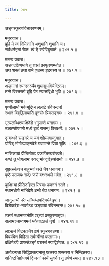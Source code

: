 ```yaml
---
title: २४१

---
```

अङ्गस्फुरणविचारवर्णनम्।  
  
मनुरुवाच।  
ब्रूहि मे त्वं निमित्तानि अशुभानि शुभानि च।  
सर्वधर्मभृतां श्रेष्ठ! त्वं हि सर्वविदुच्यते ॥ २४१.१ ॥  
  
मत्स्य उवाच।  
अङ्गदक्षिणभागे तु शस्तं प्रस्फुरणम्भवेत्।  
अथ शस्तं तथा वामे पृष्ठस्य हृदयस्य च ॥ २४१.२ ॥  
  
मनुरुवाच।  
अङ्गानां स्पन्दनञ्चैव शुभाशुभविचेष्टितम्।  
तन्मे विस्तरतो ब्रूहि येन स्यात्तद्विधो भुवि ॥ २४१.३ ॥  
  
मत्स्य उवाच।  
पृथ्वीलाभो भवेन्मूद्र्ध्नि ललाटे रविनन्दन!  
स्थानं विवृद्धिमायाति भ्रूनसोः प्रियसङ्गमः ॥ २४१.४ ॥  
  
भृत्यलब्धिश्चाक्षिदेशे भृगुपान्ते धनागमः।  
उत्कण्ठोपगमो मध्ये दृष्टं राजन्! विचक्षणैः ॥ २४१.५ ॥  
  
दृग्बन्धने सङ्गरे च जयं शीघ्रमवाप्नुयात्।  
योषिद् भोगोऽपाङ्गदेशे श्रवणान्ते प्रिया श्रुतिः ॥ २४१.६ ॥  
  
नासिकायां प्रीतिसौख्यं प्रजाप्तिरघरोष्ठजे।  
कण्ठे तु भोगलाभः स्याद् भोगवृद्दिरथांसयोः ॥ २४१.७ ॥  
  
सुहृत्स्नेहश्च बाहुभ्यां हस्ते चैव धनागमः।  
पृष्ठे पराजयः सद्यः जयो वक्षःस्थले भवेत् ॥ २४१.८ ॥  
  
कुक्षिभ्यां प्रीतिरुद्दिष्टा स्त्रियाः प्रजननं स्तने।  
स्थानभ्रंशो नाभिदेशे अन्त्रे चैव धनागमः ॥ २४१.९ ॥  
  
जानुसन्धौ परैः सन्धिर्बलवद्भिर्भवेन्नृप!।  
दिशैकदेश-नाशोऽथ जङ्घायां रविनन्दन!॥ २४१.१० ॥  
  
उत्तमं स्थानमाप्नोति पद्भ्यां प्रस्फुरणान्नृप!।  
सलाभञ्चाध्वगमनं भवेत्पादतले नृप! ॥ २४१.११ ॥  
  
लाञ्छनं पिटकञ्चैव ज्ञेयं स्फुरणवत्तथा।  
विपर्ययेण विहिता सर्वस्त्रीणां फलागमः।  
दक्षिणेऽपि प्रशस्तेऽङ्गे प्रशस्तं स्याद्विशेषतः ॥ २४१.१२ ॥  
  
अतोऽन्यथा सिद्धिप्रजल्पनात्तु फलस्य शस्तस्य च निन्दितस्य।  
अनिष्टचिह्नोपगमे द्विजानां कार्यं सुवर्णेन तु तर्पणं स्यात् ॥ २४१.१३ ॥